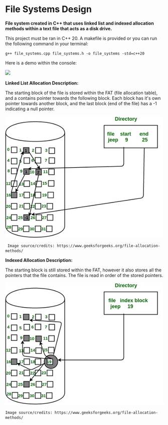 # File Systems Design

**File system created in C++ that uses linked list and indexed allocation methods within a text file that acts as a disk drive.**

This project must be ran in C++ 20. A makefile is provided or you can run the following command in your terminal:
```
g++ file_systems.cpp file_systems.h -o file_systems -std=c++20
```

Here is a demo within the console:

<img src="demo.gif">

**Linked List Allocation Description:**

The starting block of the file is stored within the FAT (file allocation table), and a contains pointer towards the following block. Each block has it's own pointer towards another block, and the last block (end of the file) has a -1 indicating a null pointer.

<p align="center">
<img src="linkedlist.jpeg"></p>

```
 Image source/credits: https://www.geeksforgeeks.org/file-allocation-methods/
```
 
 
**Indexed Allocation Description:**

The starting block is still stored within the FAT, however it also stores all the pointers that the file contains. The file is read in order of the stored pointers.

 <p align="center">
 <img src="indexed.jpeg"></p>
 
 ```
 Image source/credits: https://www.geeksforgeeks.org/file-allocation-methods/
 ```
